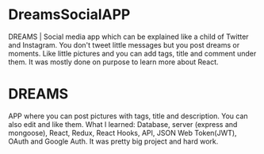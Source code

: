 # DreamsSocialAPP

DREAMS | Social media app which can be explained like a child of Twitter and Instagram. You don't tweet little messages but you post dreams or moments. Like little pictures and you can add tags, title and comment under them. It was mostly done on purpose to learn more about React.


# DREAMS 
APP where you can post pictures with tags, title and description. You can also edit and like them.
What I learned: Database, server (express and mongoose), React, Redux, React Hooks, API, JSON Web Token(JWT), OAuth and Google Auth. It was pretty big project and hard work. 



